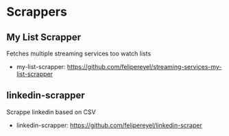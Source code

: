 # Scrappers


## My List Scrapper
Fetches multiple streaming services too watch lists
- my-list-scrapper: https://github.com/felipereyel/streaming-services-my-list-scrapper

## linkedin-scrapper
Scrappe linkedin based on CSV
- linkedin-scrapper: https://github.com/felipereyel/linkedin-scraper
